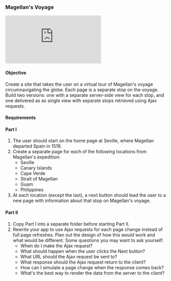 ### Magellan's Voyage

![Alt text](http://foglobe.com/ferdinand-magellan.html)

#### Objective

Create a site that takes the user on a virtual tour of Magellan's voyage circumnavigating the globe. Each page is a separate stop on the voyage. Build two versions: one with a separate server-side view for each stop, and one delivered as as single view with separate stops retrieved using Ajax requests.

#### Requirements
#### Part I

1. The user should start on the home page at Seville, where Magellan departed Spain in 1519.
2. Create a separate page for each of the following locations from Magellan's expedition:
	* Seville
	* Canary Islands
	* Cape Verde
	* Strait of Magellan
	* Guam
	* Philippines
3. At each location (except the last), a next button should lead the user to a new page with information about that stop on Magellan's voyage.

#### Part II

1. Copy Part I into a separate folder before starting Part II.
2. Rewrite your app to use Ajax requests for each page change instead of full page refreshes. Plan out the design of how this would work and what would be different. Some questions you may want to ask yourself:
	* When do I make the Ajax request?
	* What should happen when the user clicks the Next button?
	* What URL should the Ajax request be sent to?
	* What response should the Ajax request return to the client?
	* How can I simulate a page change when the response comes back?
	* What's the best way to render the data from the server to the client?